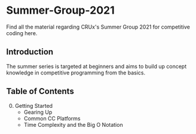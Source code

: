 Summer-Group-2021
======

Find all the material regarding CRUx's Summer Group 2021 for competitive coding here.

Introduction
-----
The summer series is targeted at beginners and aims to build up concept knowledge in competitive programming from the basics.

Table of Contents
-----

<ol start=0>
    <li>
    Getting Started
        <ul>
            <li>
                Gearing Up
            </li>
            <li>
                Common CC Platforms
            </li>
            <li>
                Time Complexity and the Big O Notation
            </li>
        </ul>
    </li>
</ol>